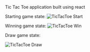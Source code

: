 Tic Tac Toe application built using react

Starting game state:
![TicTacToe Start](https://github.com/user-attachments/assets/500b2b04-6ce5-4272-bce7-3373758ed803)

Winning game state:
![TicTacToe Win](https://github.com/user-attachments/assets/4e08d1d1-d354-4ab9-82e6-92f41373d974)

Draw game state:

![TicTacToe Draw](https://github.com/user-attachments/assets/c74b9b3b-cea5-42d4-8636-63b480cd3344)
